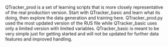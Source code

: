 QTracker_prod is a set of learning scripts that is more closely representative of the real production version.  Start with QTracker_basic and learn
what its doing, then explore the data generation and training here.  QTracker_prod.py used the most updated version of the RUS file while QTracker_basic uses only a limited version with limited variables.  QTracker_basic is meant to be very simple just for getting started and will not be updated for further data features and improved handling. 
